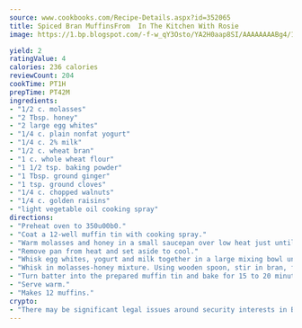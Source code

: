 ```yaml
---
source: www.cookbooks.com/Recipe-Details.aspx?id=352065
title: Spiced Bran MuffinsFrom  In The Kitchen With Rosie   
image: https://1.bp.blogspot.com/-f-w_qY3Osto/YA2H0aap8SI/AAAAAAAABg4/17myAO5s9b8JksYvWDXpYkaDlcY0g6k_gCLcBGAsYHQ/s296/3.png

yield: 2
ratingValue: 4
calories: 236 calories
reviewCount: 204
cookTime: PT1H
prepTime: PT42M
ingredients:
- "1/2 c. molasses"
- "2 Tbsp. honey"
- "2 large egg whites"
- "1/4 c. plain nonfat yogurt"
- "1/4 c. 2% milk"
- "1/2 c. wheat bran"
- "1 c. whole wheat flour"
- "1 1/2 tsp. baking powder"
- "1 Tbsp. ground ginger"
- "1 tsp. ground cloves"
- "1/4 c. chopped walnuts"
- "1/4 c. golden raisins"
- "light vegetable oil cooking spray"
directions:
- "Preheat oven to 350u00b0."
- "Coat a 12-well muffin tin with cooking spray."
- "Warm molasses and honey in a small saucepan over low heat just until it begins to steam."
- "Remove pan from heat and set aside to cool."
- "Whisk egg whites, yogurt and milk together in a large mixing bowl until blended."
- "Whisk in molasses-honey mixture. Using wooden spoon, stir in bran, flour, baking powder and spices. Fold in walnuts and raisins."
- "Turn batter into the prepared muffin tin and bake for 15 to 20 minutes."
- "Serve warm."
- "Makes 12 muffins."
crypto:
- "There may be significant legal issues around security interests in Bitcoin."
---
```

